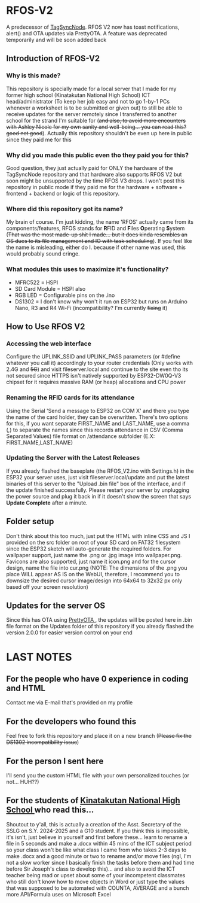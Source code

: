 # RFOS-V2
A predecessor of <a href=https://github.com/Shimoe-Koharu16/TagSyncNode>TagSyncNode</a>. RFOS V2 now has toast notifications, alert() and OTA updates via PrettyOTA. A feature was deprecated temporarily and will be soon added back

## Introduction of RFOS-V2

### Why is this made?
This repository is specially made for a local server that I made for my former high school (Kinatakutan National High School) ICT head/administrator (To keep her job easy and not to go 1-by-1 PCs whenever a worksheet is to be submitted or given out) to still be able to receive updates for the server remotely since I transferred to another school for the strand I'm suitable for (~~and also, to avoid more encounters with Ashley Nicole for my own sanity and well-being... you can read this? good not good~~). Actually this repository shouldn't be even up here in public since they paid me for this 

### Why did you made this public even tho they paid you for this?
Good question, they just actually paid for ONLY the hardware of the TagSyncNode repository and that hardware also supports RFOS V2 but soon might be unsupported by the time RFOS V3 drops. I won't post this repository in public mode if they paid me for the hardware + software + frontend + backend or logic of this repository.

### Where did this repository got its name?
My brain of course. I'm just kidding, the name 'RFOS' actually came from its components/features, RFOS stands for **R**FID and **F**iles **O**perating **S**ystem (~~That was the most made-up shit I made... but it does kinda resembles an OS dues to its file management and IO with task scheduling~~). If you feel like the name is misleading, either do I. because if other name was used, this would probably sound cringe.

### What modules this uses to maximize it's functionality?

- MFRC522 = HSPI
- SD Card Module = HSPI also
- RGB LED = Configurable pins on the .ino
- DS1302 = I don't know why won't it run on ESP32 but runs on Arduino Nano, R3 and R4 Wi-Fi (incompatibility? I'm currently ~~fixing~~ it)

## How to Use RFOS V2
 ### Accessing the web interface
  Configure the UPLINK_SSID and UPLINK_PASS parameters (or #define whatever you call it) accordingly to your router credentials (Only works with 2.4G and ~~5G~~) and visit fileserver.local and continue to the site even tho its not secured since HTTPS isn't natively supported by ESP32-DW0Q-V3 chipset for it requires massive RAM (or heap) allocations and CPU power
  ### Renaming the RFID cards for its attendance 
 Using the Serial 'Send a message to ESP32 on COM X' and there you type the name of the card holder, they can be overwritten. There's two options for this, if you want separate FIRST_NAME and LAST_NAME, use a comma (,) to separate the names since this records attendance in CSV (Comma Separated Values) file format on /attendance subfolder (E.X: FIRST_NAME,LAST_NAME)

 ### Updating the Server with the Latest Releases
 If you already flashed the baseplate (the RFOS_V2.ino with Settings.h) in the ESP32 your server uses, just visit fileserver.local/update and put the latest binaries of this server to the "Upload .bin file" box of the interface, and if the update finished successfully. Please restart your server by unplugging the power source and plug it back in if it doesn't show the screen that says **Update Complete** after a minute.

## Folder setup
  Don't think about this too much, just put the HTML with inline CSS and JS I provided on the src folder on root of your SD card on FAT32 filesystem since the ESP32 sketch will auto-generate the required folders. For wallpaper support, just name the .png or .jpg image into wallpaper.png. Favicons are also supported, just name it icon.png and for the cursor design, name the file into cur.png (NOTE: The dimensions of the .png you place WILL appear AS IS on the WebUI, therefore, I recommend you to downsize the desired cursor image/design into 64x64 to 32x32 px only based off your screen resolution)

## Updates for the server OS
  Since this has OTA using <a href=https://github.com/LostInCompilation/PrettyOTA> PrettyOTA </a>, the updates will be posted here in .bin file format on the Updates folder of this repository if you already flashed the version 2.0.0 for easier version control on your end
# LAST NOTES

## For the people who have 0 experience in coding and HTML
Contact me via E-mail that's provided on my profile

## For the developers who found this
Feel free to fork this repository and place it on a new branch (~~Please fix the DS1302 incompatibility issue~~) 

## For the person I sent here
I'll send you the custom HTML file with your own personalized touches (or not... HUH??)

## For the students of <a href=https://www.facebook.com/301338depedknnhs> Kinatakutan National High School </a> who read this...

Shoutout to y'all, this is actually a creation of the Asst. Secretary of the SSLG on S.Y. 2024-2025 and a G10 student. If you think this is impossible, it's isn't, just believe in yourself and first before these... learn to rename a file in 5 seconds and make a .docx within 45 mins of the ICT subject period so your class won't be like what class I came from who takes 2-3 days to make .docx and a good minute or two to rename and/or move files (ngl, I'm not a slow worker since I basically finish the tasks before them and had time before Sir Joseph's class to develop this)... and also to avoid the ICT teacher being mad or upset about some of your incompetent classmates who still don't know how to move objects in Word or just type the values that was supposed to be automated with COUNTA, AVERAGE and a bunch more API/Formula uses on Microsoft Excel

